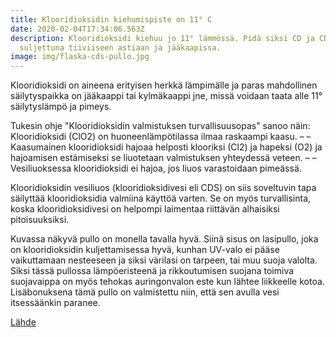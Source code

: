 ```yaml
---
title: Klooridioksidin kiehumispiste on 11° C
date: 2020-02-04T17:34:06.563Z
description: Klooridioksidi kiehuu jo 11° lämmössä. Pidä siksi CD ja CDS aina
  suljettuna tiiviiseen astiaan ja jääkaapissa.
image: img/flaska-cds-pullo.jpg
---
```

Klooridioksidi on aineena erityisen herkkä lämpimälle ja paras mahdollinen säilytyspaikka on jääkaappi tai kylmäkaappi jne, missä voidaan taata alle 11° säilytyslämpö ja pimeys. 

Tukesin ohje "Klooridioksidin valmistuksen turvallisuusopas" sanoo näin: Klooridioksidi (ClO2) on huoneenlämpötilassa ilmaa raskaampi kaasu. – – Kaasumainen klooridioksidi hajoaa helposti klooriksi (Cl2) ja hapeksi (O2) ja hajoamisen estämiseksi se liuotetaan valmistuksen yhteydessä veteen. – – Vesiliuoksessa klooridioksidi ei hajoa, jos liuos varastoidaan pimeässä.

Klooridioksidin vesiliuos (klooridioksidivesi eli CDS) on siis soveltuvin tapa säilyttää klooridioksidia valmiina käyttöä varten. Se on myös turvallisinta, koska klooridioksidivesi on helpompi laimentaa riittävän alhaisiksi pitoisuuksiksi.

Kuvassa näkyvä pullo on monella tavalla hyvä. Siinä sisus on lasipullo, joka on klooridioksidin kuljettamisessa hyvä, kunhan UV-valo ei pääse vaikuttamaan nesteeseen ja siksi värilasi on tarpeen, tai muu suoja valolta. Siksi tässä pullossa lämpöeristeenä ja rikkoutumisen suojana toimiva suojavaippa on myös tehokas auringonvalon este kun lähtee liikkeelle kotoa. Lisäbonuksena tämä pullo on valmistettu niin, että sen avulla vesi itsessäänkin paranee.

[Lähde](https://xit.fi/clo2-tukes62003)